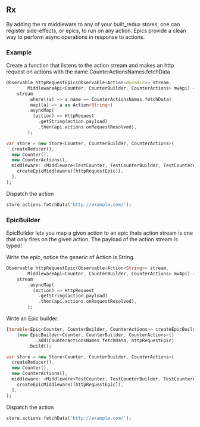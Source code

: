 ## Rx

By adding the rx middleware to any of your built_redux stores, one can register side-effects, or epics, to run on any action. Epics provide a clean way to perform async operations in response to actions.

### Example

Create a function that listens to the action stream and makes an http request
on actions with the name CounterActionsNames.fetchData

```dart
Observable httpRequestEpic(Observable<Action<dynamic>> stream,
        MiddlewareApi<Counter, CounterBuilder, CounterActions> mwApi) =>
    stream
        .where((a) => a.name == CounterActionsNames.fetchData)
        .map((a) => a as Action<String>)
        .asyncMap(
          (action) => HttpRequest
            .getString(action.payload)
            .then(api.actions.onRequestResolved),
        );
```

```dart
var store = new Store<Counter, CounterBuilder, CounterActions>(
  createReducer(),
  new Counter(),
  new CounterActions(),
  middleware: <Middleware<TestCounter, TestCounterBuilder, TestCounterActions>>[
    createEpicMiddleware([httpRequestEpic]),
  ],
);
```

Dispatch the action

```dart
store.actions.fetchData('http://example.com/');
```

### EpicBuilder

EpicBuilder lets you map a given action to an epic thats action stream
is one that only fires on the given action. The payload of the action stream is typed!

Write the epic, notice the generic of Action is String.
```dart
Observable httpRequestEpic(Observable<Action<String>> stream,
        MiddlewareApi<Counter, CounterBuilder, CounterActions> mwApi) =>
    stream
        .asyncMap(
          (action) => HttpRequest
            .getString(action.payload)
            .then(api.actions.onRequestResolved),
        );
```

Write an Epic builder.
```dart
Iterable<Epic<Counter, CounterBuilder, CounterActions>> createEpicBuilder() =>
    (new EpicBuilder<Counter, CounterBuilder, CounterActions>()
          ..add(CounterActionsNames.fetchData, httpRequestEpic)
        .build();

```

```dart
var store = new Store<Counter, CounterBuilder, CounterActions>(
  createReducer(),
  new Counter(),
  new CounterActions(),
  middleware: <Middleware<TestCounter, TestCounterBuilder, TestCounterActions>>[
    createEpicMiddleware([httpRequestEpic]),
  ],
);
```

Dispatch the action

```dart
store.actions.fetchData('http://example.com/');
```
